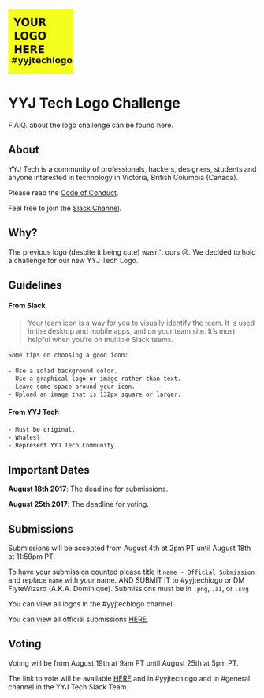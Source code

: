 ![yyjtech](../images/yyjtech-logo.png)

# YYJ Tech Logo Challenge

F.A.Q. about the logo challenge can be found here. 

## About

YYJ Tech is a community of professionals, hackers, designers, students and anyone interested in technology in Victoria, British Columbia (Canada). 

Please read the [Code of Conduct](https://github.com/yyjtech/code-of-conduct).

Feel free to join the [Slack Channel](https://joinyyjtechslack.herokuapp.com/).

## Why?

The previous logo (despite it being cute) wasn't ours 😢. We decided to hold a challenge for our new YYJ Tech Logo. 

## Guidelines

#### From Slack 

> Your team icon is a way for you to visually identify the team. It is used in the desktop and mobile apps, and on your team site. It’s most helpful when you’re on multiple Slack teams.

```
Some tips on choosing a good icon:

- Use a solid background color.
- Use a graphical logo or image rather than text.
- Leave some space around your icon.
- Upload an image that is 132px square or larger.
```

#### From YYJ Tech

```
- Must be original.
- Whales?
- Represent YYJ Tech Community.
```

## Important Dates

**August 18th 2017**: The deadline for submissions.

**August 25th 2017**: The deadline for voting.

## Submissions

Submissions will be accepted from August 4th at 2pm PT until August 18th at 11:59pm PT. 

To have your submission counted please title it `name - Official Submission` and replace `name` with your name. AND SUBMIT IT to #yyjtechlogo or DM FlyteWizard (A.K.A. Dominique). Submissions must be in `.png`, `.ai`, or `.svg`

You can view all logos in the #yyjtechlogo channel. 

You can view all official submissions [HERE](https://drive.google.com/drive/folders/0B4cFIaIGrm38VWpNRWdkVVpncGM?usp=sharing).

## Voting

Voting will be from August 19th at 9am PT until August 25th at 5pm PT. 

The link to vote will be available [HERE](https://goo.gl/forms/pYe3XHlDBD7gEjV03) and in #yyjtechlogo and in #general channel in the YYJ Tech Slack Team.
